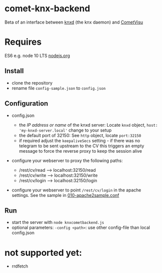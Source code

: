 ﻿# comet-knx-backend

Beta of an interface between [knxd](https://github.com/knxd/knxd) (the knx daemon) and [CometVisu](https://github.com/CometVisu/CometVisu)

# Requires
ES6 e.g. node 10 LTS [nodejs.org](https://nodejs.org)

## Install
* clone the repository
* rename file `config-sample.json` to `config.json`

## Configuration
* config.json
    * the *IP address or name* of the knxd server: Locate `knxd` object, `host: 'my-knxd-server.local'` change to your setup
    * the default port of 32150: See `http` object, locate `port:32150`
    * if required adjust the `keepaliveSecs` setting - if there was no telegram to be sent upstream to the CV this triggers an empty message to force the reverse proxy to keep the session alive

* configure your webserver to proxy the following paths:
   * /rest/cv/read --> localhost:32150/read
   * /rest/cv/write --> localhost:32150/write
   * /rest/cv/login --> localhost:32150/login  
* configure your webserver to point `/rest/cv/login` in the apache settings.
See the sample in [010-apache2sample.conf](https://github.com/snowdd1/comet-knx-backend/blob/master/010-apache2sample.conf)



## Run
* start the server with `node knxcometbackend.js`
* optional parameters: `-config <path>`: use other config-file than local config.json 


# not supported yet:
* rrdfetch

